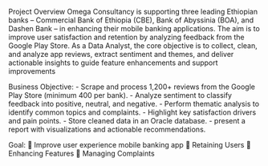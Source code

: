  Project Overview 
Omega Consultancy is supporting three leading Ethiopian banks – Commercial Bank of Ethiopia (CBE), Bank of Abyssinia (BOA), and Dashen Bank – in enhancing their mobile banking applications. The aim is to improve user satisfaction and retention by analyzing feedback from the Google Play Store. As a Data Analyst, the core objective is to collect, clean, and analyze app reviews, extract sentiment and themes, and deliver actionable insights to guide feature enhancements and support improvements

Business Objective: - Scrape and process 1,200+ reviews from the Google Play Store (minimum 400 per bank). - Analyze sentiment to classify feedback into positive, neutral, and negative. - Perform thematic analysis to identify common topics and complaints. - Highlight key satisfaction drivers and pain points. - Store cleaned data in an Oracle database. - 
present a report with visualizations and actionable recommendations.

Goal:
	Improve user experience mobile banking app
	Retaining Users
	Enhancing Features
	Managing Complaints
